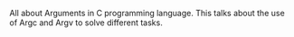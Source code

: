 All about Arguments in C programming language.
This talks about the use of Argc and Argv to solve different tasks.
